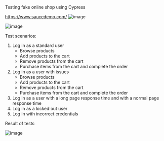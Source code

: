 Testing fake online shop using Cypress

https://www.saucedemo.com/
![image](https://github.com/gracjanh/OnlineShopTests/assets/74767350/8459d168-9e90-43ee-bab5-e2d564c00966)

![image](https://github.com/gracjanh/OnlineShopTests/assets/74767350/0861b96a-2263-4252-b569-f793f677bdf7)

Test scenarios:

1. Log in as a standard user
   - Browse products
   - Add products to the cart
   - Remove products from the cart
   - Purchase items from the cart and complete the order
2. Log in as a user with issues
   - Browse products
   - Add products to the cart
   - Remove products from the cart
   - Purchase items from the cart and complete the order
3. Log in as a user with a long page response time and with a normal page response time
4. Log in as a locked out user
5. Log in with incorrect credentials

Result of tests:

![image](https://github.com/gracjanh/OnlineShopTests/assets/74767350/70bf20ad-58cf-4a70-a0bf-6164b7539cec)
